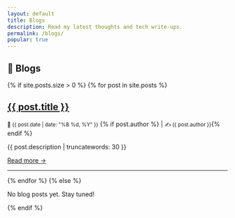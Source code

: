 ```yaml
---
layout: default
title: Blogs
description: Read my latest thoughts and tech write-ups.
permalink: /blogs/
popular: true
---
```


<section class="container my-5">
  <h1 class="text-center mb-4 fw-bold">📝 Blogs</h1>

  {% if site.posts.size > 0 %}
    {% for post in site.posts %}
      <div class="blog-post mb-5">
        <h2>
          <a href="{{ post.url | relative_url }}" class="text-decoration-none text-primary fw-bold">
            {{ post.title }}
          </a>
        </h2>
        <p class="text-muted mb-1">
          <small>📅 {{ post.date | date: "%B %d, %Y" }}</small>
          {% if post.author %} | <small>✍️ {{ post.author }}</small>{% endif %}
        </p>
        <p>{{ post.description | truncatewords: 30 }}</p>
        <a href="{{ post.url | relative_url }}" class="read-more text-decoration-none">Read more →</a>
        <hr>
      </div>
    {% endfor %}
  {% else %}
    <p class="text-center">No blog posts yet. Stay tuned!</p>
  {% endif %}
</section>
